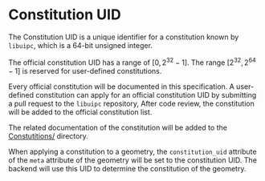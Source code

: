 # Constitution UID

The Constitution UID is a unique identifier for a constitution known by `libuipc`, which is a 64-bit unsigned integer. 

The official constitution UID has a range of $[0, 2^{32}-1]$. The range $[2^{32}, 2^{64}-1]$ is reserved for user-defined constitutions.

Every official constitution will be documented in this specification. A user-defined constitution can apply for an official constitution UID by submitting a pull request to the `libuipc` repository, After code review, the constitution will be added to the official constitution list.

The related documentation of the constitution will be added to the [Constutitions/](./constitutions/index.md) directory.

When applying a constitution to a geometry, the `constitution_uid` attribute of the `meta` attribute of the geometry will be set to the constitution UID. The backend will use this UID to determine the constitution of the geometry.